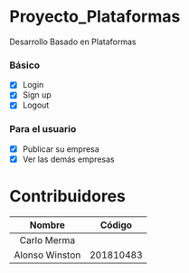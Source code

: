 # Proyecto_Plataformas
Desarrollo Basado en Plataformas

### Básico
- [x] Login
- [x] Sign up
- [x] Logout

### Para el usuario
- [x] Publicar su empresa
- [x] Ver las demás empresas

# Contribuidores

| Nombre          | Código    | 
| :-------------: | :-------: | 
| Carlo Merma     |           |
| Alonso Winston  | 201810483 | 
